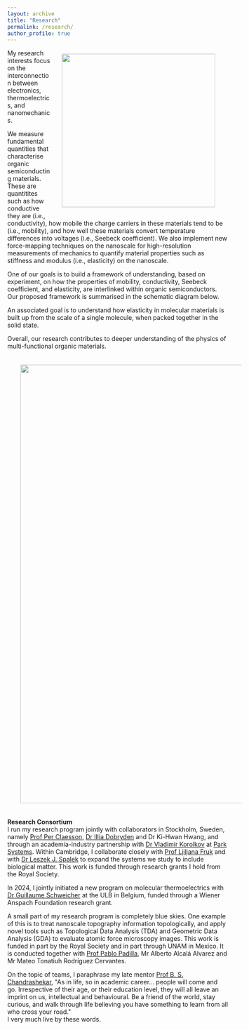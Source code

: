 ```yaml
---
layout: archive
title: "Research"
permalink: /research/
author_profile: true
---
```


<img align = "right" src="https://deepak-venkateshvaran.github.io/portfolio/images/CEB-AFM-lab-2023.png" width="350" style="padding-right: 30px; padding-left: 20px; padding-bottom: 20px; padding-top: 10px;">

My research interests focus on the interconnection between electronics, thermoelectrics, and nanomechanics.  

We measure fundamental quantities that characterise organic semiconducting materials. These are quantitites such as how conductive they are (i.e., conductivity), how mobile the charge carriers in these materials tend to be (i.e., mobility), and how well these materials convert temperature differences into voltages (i.e., Seebeck coefficient). We also implement new force-mapping techniques on the nanoscale for high-resolution measurements of mechanics to quantify material properties such as stiffness and modulus (i.e., elasticity) on the nanoscale.  

One of our goals is to build a framework of understanding, based on experiment, on how the properties of mobility, conductivity, Seebeck coefficient, and elasticity, are interlinked within organic semiconductors. Our proposed framework is summarised in the schematic diagram below.  

An associated goal is to understand how elasticity in molecular materials is built up from the scale of a single molecule, when packed together in the solid state.  

Overall, our research contributes to deeper understanding of the physics of multi-functional organic materials.  

<img align = "middle" src="https://deepak-venkateshvaran.github.io/portfolio/images/ETN-connection.png" width="1000" style="padding-right: 30px; padding-left: 30px; padding-bottom: 20px; padding-top: 20px;">

**Research Consortium**  
I run my research program jointly with collaborators in Stockholm, Sweden, namely [Prof Per Claesson](https://www.kth.se/profile/percl), [Dr Illia Dobryden](https://www.ri.se/en/person/illia-dobryden) and Dr Ki-Hwan Hwang, and through an academia-industry partnership with [Dr Vladimir Korolkov](https://uk.linkedin.com/in/vladimir-korolkov-26125452) at [Park Systems](https://www.parksystems.com/). Within Cambridge, I collaborate closely with [Prof Ljiljana Fruk](https://www.fruk-lab.com/) and with [Dr Leszek J. Spalek](https://uk.linkedin.com/in/leszekspalek) to expand the systems we study to include biological matter. This work is funded through research grants I hold from the Royal Society.

In 2024, I jointly initiated a new program on molecular thermoelectrics with [Dr Guillaume Schweicher](https://chimpoly.ulb.be/guillaume-schweicher/) at the ULB in Belgium, funded through a Wiener Anspach Foundation research grant.

A small part of my research program is completely blue skies. One example of this is to treat nanoscale topography information topologically, and apply novel tools such as Topological Data Analysis (TDA) and Geometric Data Analysis (GDA) to evaluate atomic force microscopy images. This work is funded in part by the Royal Society and in part through UNAM in Mexico. It is conducted together with [Prof Pablo Padilla](https://mym.iimas.unam.mx/pablo/index.html), Mr Alberto Alcalá Alvarez and Mr Mateo Tonatiuh Rodríguez Cervantes.

On the topic of teams, I paraphrase my late mentor [Prof B. S. Chandrashekar](https://artsci.case.edu/artsci-update-archive/b-s-chandrasekhar-former-dean-of-the-college-passes-away-at-93/), "As in life, so in academic career... people will come and go. Irrespective of their age, or their education level, they will all leave an imprint on us, intellectual and behavioural. Be a friend of the world, stay curious, and walk through life believing you have something to learn from all who cross your road."  
I very much live by these words.

